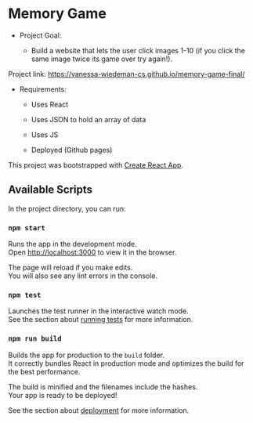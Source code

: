 # Memory Game  

- Project Goal:   

  - Build a website that lets the user click images 1-10 (if you click the same image twice its game over try again!).  
  
 Project link: https://vanessa-wiedeman-cs.github.io/memory-game-final/
 
- Requirements:

  - Uses React
  
  - Uses JSON to hold an array of data
  
  - Uses JS
  
  - Deployed (Github pages)
  
  
  
This project was bootstrapped with [Create React App](https://github.com/facebook/create-react-app).

## Available Scripts

In the project directory, you can run:

### `npm start`

Runs the app in the development mode.<br />
Open [http://localhost:3000](http://localhost:3000) to view it in the browser.

The page will reload if you make edits.<br />
You will also see any lint errors in the console.  

### `npm test`  

Launches the test runner in the interactive watch mode.<br />
See the section about [running tests](https://facebook.github.io/create-react-app/docs/running-tests) for more information.

### `npm run build`

Builds the app for production to the `build` folder.<br />
It correctly bundles React in production mode and optimizes the build for the best performance.

The build is minified and the filenames include the hashes.<br />
Your app is ready to be deployed!

See the section about [deployment](https://facebook.github.io/create-react-app/docs/deployment) for more information.  

